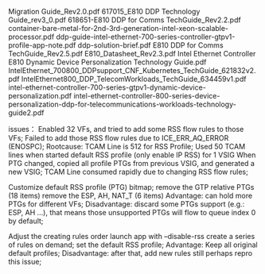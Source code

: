 Migration Guide_Rev2.0.pdf
617015_E810 DDP Technology Guide_rev3_0.pdf
618651-E810 DDP for Comms TechGuide_Rev2.2.pdf
container-bare-metal-for-2nd-3rd-generation-intel-xeon-scalable-processor.pdf
ddp-guide-intel-ethernet-700-series-controller-gtpv1-profile-app-note.pdf
ddp-solution-brief.pdf
E810 DDP for Comms TechGuide_Rev2.5.pdf
E810_Datasheet_Rev2.3.pdf
Intel Ethernet Controller E810 Dynamic Device Personalization Technology Guide.pdf
IntelEthernet_700800_DDPsupport_CNF_Kubernetes_TechGuide_621832v2.pdf
IntelEthernet800_DDP_TelecomWorkloads_TechGuide_634459v1.pdf
intel-ethernet-controller-700-series-gtpv1-dynamic-device-personalization.pdf
intel-ethernet-controller-800-series-device-personalization-ddp-for-telecommunications-workloads-technology-guide2.pdf



issues：
Enabled 32 VFs, and tried to add some RSS flow rules to those VFs;
Failed to add those RSS flow rules due to ICE_ERR_AQ_ERROR (ENOSPC);
Rootcause:
TCAM Line is 512 for RSS Profile;
Used 50 TCAM lines when started default RSS profile (only enable IP RSS) for 1 VSIG
When PTG changed, copied all profile PTGs from previous VSIG, and generated a new VSIG;
TCAM Line consumed rapidly due to changing RSS flow rules;



Customize default RSS profile (PTG) bitmap;
remove the GTP relative PTGs (18 items)
remove the ESP, AH, NAT_T (6 items)
Advantage: can hold more PTGs for different VFs;
Disadvantage: discard some PTGs support (e.g.: ESP, AH …), that means those unsupported PTGs will flow to queue index 0 by default;

Adjust the creating rules order
launch app with –disable-rss
create a series of rules on demand;
set the default RSS profile;
Advantage: Keep all original default profiles;
Disadvantage: after that, add new rules still perhaps repro this issue;

